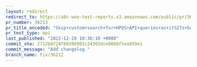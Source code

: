```yaml
---
layout: redirect
redirect_to: https://a8c-woo-test-reports.s3.amazonaws.com/public/pr/36213/api/index.html
pr_number: 36213
pr_title_encoded: "Skip+custom+search+for+HPOS+API+queries+as+it%27s+handled+already."
pr_test_type: api
last_published: "2022-12-28 10:36:10 +0000"
commit_sha: 2712b4724f60396902c24365dce986bf5ea959e1
commit_message: "Add changelog."
branch_name: fix/36212
---
```

